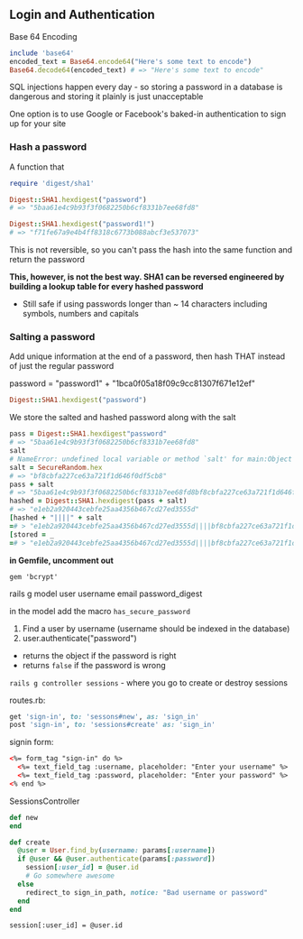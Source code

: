 Login and Authentication
------------------------
Base 64 Encoding

```ruby
include 'base64'
encoded_text = Base64.encode64("Here's some text to encode")
Base64.decode64(encoded_text) # => "Here's some text to encode"
```

SQL injections happen every day - so storing a password in a database is dangerous and storing it plainly is just unacceptable

One option is to use Google or Facebook's baked-in authentication to sign up for your site

### Hash a password

A function that

```ruby
require 'digest/sha1'

Digest::SHA1.hexdigest("password")
# => "5baa61e4c9b93f3f0682250b6cf8331b7ee68fd8"

Digest::SHA1.hexdigest("password1!")
# => "f71fe67a9e4b4ff8318c6773b088abcf3e537073"
```

This is not reversible, so you can't pass the hash into the same function and return the password

**This, however, is not the best way. SHA1 can be reversed engineered by building a lookup table for every hashed password**
 - Still safe if using passwords longer than ~ 14 characters including symbols, numbers and capitals

### Salting a password
Add unique information at the end of a password, then hash THAT instead of just the regular password

password = "password1" + "1bca0f05a18f09c9cc81307f671e12ef"

```ruby
Digest::SHA1.hexdigest("password")
```

We store the salted and hashed password along with the salt

```ruby
pass = Digest::SHA1.hexdigest"password"
# => "5baa61e4c9b93f3f0682250b6cf8331b7ee68fd8"
salt
# NameError: undefined local variable or method `salt' for main:Object
salt = SecureRandom.hex
# => "bf8cbfa227ce63a721f1d646f0df5cb8"
pass + salt
# => "5baa61e4c9b93f3f0682250b6cf8331b7ee68fd8bf8cbfa227ce63a721f1d646f0df5cb8"
hashed = Digest::SHA1.hexdigest(pass + salt)
# => "e1eb2a920443cebfe25aa4356b467cd27ed3555d"
[hashed + "||||" + salt
=# > "e1eb2a920443cebfe25aa4356b467cd27ed3555d||||bf8cbfa227ce63a721f1d646f0df5cb8"
[stored = _
=# > "e1eb2a920443cebfe25aa4356b467cd27ed3555d||||bf8cbfa227ce63a721f1d646f0df5cb8"
```

**in Gemfile, uncomment out**

`gem 'bcrypt'`

rails g model user username email password_digest

in the model add the macro `has_secure_password`

1. Find a user by username (username should be indexed in the database)
2. user.authenticate("password")
  - returns the object if the password is right
  - returns `false` if the password is wrong

`rails g controller sessions` - where you go to create or destroy sessions

routes.rb:
```ruby
get 'sign-in', to: 'sessons#new', as: 'sign_in'
post 'sign-in', to: 'sessions#create' as: 'sign_in'
```

signin form:

```HTML
<%= form_tag "sign-in" do %>
  <%= text_field_tag :username, placeholder: "Enter your username" %>
  <%= text_field_tag :password, placeholder: "Enter your password" %>
<% end %>
```

SessionsController

```ruby
def new
end

def create
  @user = User.find_by(username: params[:username])
  if @user && @user.authenticate(params[:password])
    session[:user_id] = @user.id
    # Go somewhere awesome
  else
    redirect_to sign_in_path, notice: "Bad username or password"
  end
end
```

`session[:user_id] = @user.id`
